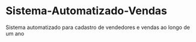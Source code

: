# Sistema-Automatizado-Vendas
Sistema automatizado para cadastro de vendedores e vendas ao longo de um ano
